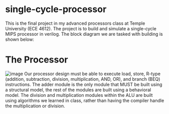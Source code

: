 # single-cycle-processor
This is the final project in my advanced processors class at Temple University (ECE 4612). The project is to build and simulate a single-cycle MIPS processor in verilog. The block diagram we are tasked with building is shown below:
# The Processor
![image](https://github.com/adammlove/single-cycle-processor/assets/61215471/02170cc4-ab64-4cc2-8c5b-ce9184f14a29)
Our processor design must be able to execute load, store, R-type (addition, subtraction, division, multiplication, AND, OR), and branch (BEQ) instructions. The adder module is the only module that MUST be built using a structural model, the rest of the modules are built using a behavioral model. The division and multiplication modules within the ALU are built using algorithms we learned in class, rather than having the compiler handle the multiplication or division.
